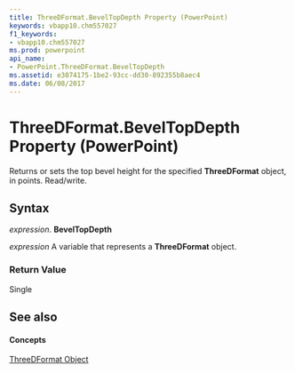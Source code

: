 ```yaml
---
title: ThreeDFormat.BevelTopDepth Property (PowerPoint)
keywords: vbapp10.chm557027
f1_keywords:
- vbapp10.chm557027
ms.prod: powerpoint
api_name:
- PowerPoint.ThreeDFormat.BevelTopDepth
ms.assetid: e3074175-1be2-93cc-dd30-892355b8aec4
ms.date: 06/08/2017
---
```



# ThreeDFormat.BevelTopDepth Property (PowerPoint)

Returns or sets the top bevel height for the specified **ThreeDFormat** object, in points. Read/write.


## Syntax

 _expression_. **BevelTopDepth**

 _expression_ A variable that represents a **ThreeDFormat** object.


### Return Value

Single


## See also


#### Concepts


[ThreeDFormat Object](threedformat-object-powerpoint.md)

